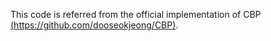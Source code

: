 This code is referred from the official implementation of CBP [(https://github.com/dooseokjeong/CBP)](https://github.com/dooseokjeong/CBP).

